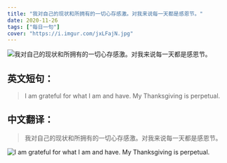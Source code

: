 ```yaml
---
title: "我对自己的现状和所拥有的一切心存感激。对我来说每一天都是感恩节。"
date: 2020-11-26
tags: ["每日一句"]
cover: "https://i.imgur.com/jxLFajN.jpg"
---
```


![我对自己的现状和所拥有的一切心存感激。对我来说每一天都是感恩节。](https://i.imgur.com/AAUCsWC.jpg)

## 英文短句：
> I am grateful for what I am and have. My Thanksgiving is perpetual.

<!--more-->

## 中文翻译：
> 我对自己的现状和所拥有的一切心存感激。对我来说每一天都是感恩节。

![I am grateful for what I am and have. My Thanksgiving is perpetual.](https://i.imgur.com/mrZwyvK.jpg)

